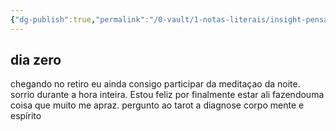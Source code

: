 ```yaml
---
{"dg-publish":true,"permalink":"/0-vault/1-notas-literais/insight-pensamento-e-meditacao/dia-seis-de-dezembro-dia-zero-de-retiro/","dgHomeLink":true,"dgShowLocalGraph":true,"dgShowFileTree":true,"dgEnableSearch":true}
---
```


## dia zero
chegando no retiro eu ainda consigo participar da meditaçao da noite. sorrio durante a hora inteira. Estou feliz por finalmente estar ali fazendouma coisa que muito me apraz.
pergunto ao tarot a diagnose corpo mente e espírito